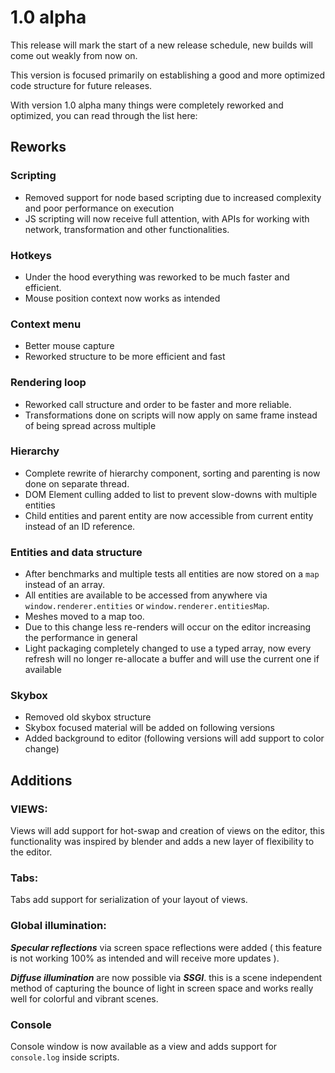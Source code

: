 # 1.0 alpha
This release will mark the start of a new release schedule, new builds will come out weakly from now on.

This version is focused primarily on establishing a good and more optimized code structure for future releases.

With version 1.0 alpha many things were completely reworked and optimized, you can read through the list here:

## Reworks
### Scripting
  - Removed support for node based scripting due to increased complexity and poor performance on execution
  - JS scripting will now receive full attention, with APIs for working with network, transformation and other functionalities.
### Hotkeys
  - Under the hood everything was reworked to be much faster and efficient.
  - Mouse position context now works as intended
### Context menu
  - Better mouse capture
  - Reworked structure to be more efficient and fast
### Rendering loop
  - Reworked call structure and order to be faster and more reliable.
  - Transformations done on scripts will now apply on same frame instead of being spread across multiple
### Hierarchy 
  - Complete rewrite of hierarchy component, sorting and parenting is now done on separate thread.
  - DOM Element culling added to list to prevent slow-downs with multiple entities
  - Child entities and parent entity are now accessible from current entity instead of an ID reference.
### Entities and data structure
  - After benchmarks and multiple tests all entities are now stored on a `map` instead of an array.
  - All entities are available to be accessed from anywhere via `window.renderer.entities` or `window.renderer.entitiesMap`.
  - Meshes moved to a map too.
  - Due to this change less re-renders will occur on the editor increasing the performance in general
  - Light packaging completely changed to use a typed array, now every refresh will no longer re-allocate a buffer and will use the current one if available
### Skybox
  - Removed old skybox structure
  - Skybox focused material will be added on following versions
  - Added background to editor (following versions will add support to color change)
 
## Additions
### VIEWS:

Views will add support for hot-swap and creation of views on the editor, this functionality was inspired by blender and adds a new layer of flexibility to the editor.

### Tabs:

Tabs add support for serialization of your layout of views.

### Global illumination:

***Specular reflections*** via screen space reflections were added ( this feature is not working 100% as intended and will receive more updates ).

***Diffuse illumination*** are now possible via ***SSGI***. this is a scene independent method of capturing the bounce of light in screen space and works really well for colorful and vibrant scenes.

### Console 

Console window is now available as a view and adds support for `console.log` inside scripts.
